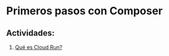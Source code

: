 # Primeros pasos con Composer

## Actividades:


1. [Qué es Cloud Run?](https://www.youtube.com/watch?v=1t94tdyojs0)